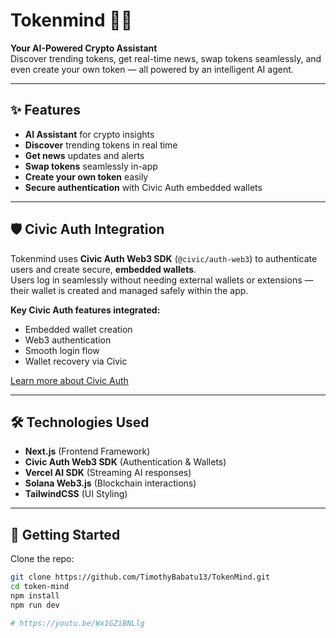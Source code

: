 # Tokenmind 🧠💎
**Your AI-Powered Crypto Assistant**  
Discover trending tokens, get real-time news, swap tokens seamlessly, and even create your own token — all powered by an intelligent AI agent.

---

## ✨ Features

- **AI Assistant** for crypto insights
- **Discover** trending tokens in real time
- **Get news** updates and alerts
- **Swap tokens** seamlessly in-app
- **Create your own token** easily
- **Secure authentication** with Civic Auth embedded wallets

---

## 🛡️ Civic Auth Integration

Tokenmind uses **Civic Auth Web3 SDK** (`@civic/auth-web3`) to authenticate users and create secure, **embedded wallets**.  
Users log in seamlessly without needing external wallets or extensions — their wallet is created and managed safely within the app.

**Key Civic Auth features integrated:**
- Embedded wallet creation
- Web3 authentication
- Smooth login flow
- Wallet recovery via Civic

[Learn more about Civic Auth](https://www.civic.com/auth/)

---

## 🛠️ Technologies Used

- **Next.js** (Frontend Framework)
- **Civic Auth Web3 SDK** (Authentication & Wallets)
- **Vercel AI SDK** (Streaming AI responses)
- **Solana Web3.js** (Blockchain interactions)
- **TailwindCSS** (UI Styling)
<!-- - **Helius API** (Blockchain data & trends) -->

---

## 🚀 Getting Started

Clone the repo:

```bash
git clone https://github.com/TimothyBabatu13/TokenMind.git
cd token-mind
npm install
npm run dev

# https://youtu.be/Wx1GZiBNLlg
